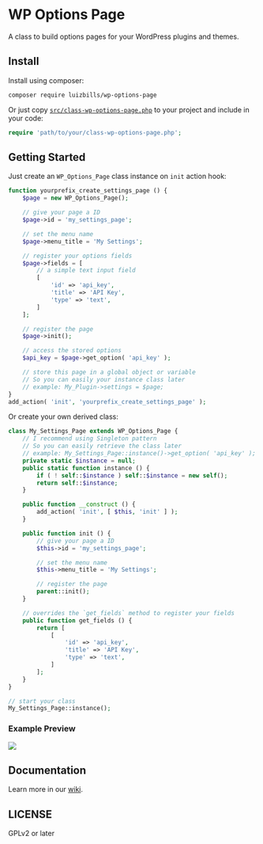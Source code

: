 # WP Options Page

A class to build options pages for your WordPress plugins and themes.

## Install

Install using composer:

```
composer require luizbills/wp-options-page
```

Or just copy [`src/class-wp-options-page.php`](/src/class-wp-options-page.php) to your project and include in your code:

```php
require 'path/to/your/class-wp-options-page.php';
```

## Getting Started

Just create an `WP_Options_Page` class instance on `init` action hook:

```php
function yourprefix_create_settings_page () {
	$page = new WP_Options_Page();

	// give your page a ID
	$page->id = 'my_settings_page';

	// set the menu name
	$page->menu_title = 'My Settings';

	// register your options fields
	$page->fields = [
		// a simple text input field
		[
			'id' => 'api_key',
			'title' => 'API Key',
			'type' => 'text',
		]
	];

	// register the page
	$page->init();

	// access the stored options
	$api_key = $page->get_option( 'api_key' );

	// store this page in a global object or variable
	// So you can easily your instance class later
	// example: My_Plugin->settings = $page;
}
add_action( 'init', 'yourprefix_create_settings_page' );
```

Or create your own derived class:

```php
class My_Settings_Page extends WP_Options_Page {
	// I recommend using Singleton pattern
	// So you can easily retrieve the class later
	// example: My_Settings_Page::instance()->get_option( 'api_key' );
	private static $instance = null;
	public static function instance () {
		if ( ! self::$instance ) self::$instance = new self();
		return self::$instance;
	}

	public function __construct () {
		add_action( 'init', [ $this, 'init' ] );
	}

	public function init () {
		// give your page a ID
		$this->id = 'my_settings_page';

		// set the menu name
		$this->menu_title = 'My Settings';

		// register the page
		parent::init();
	}

	// overrides the `get_fields` method to register your fields
	public function get_fields () {
		return [
			[
				'id' => 'api_key',
				'title' => 'API Key',
				'type' => 'text',
			]
		];
	}
}

// start your class
My_Settings_Page::instance();
```

### Example Preview

![](https://user-images.githubusercontent.com/1798830/215272911-9a90f0fd-d62d-49f4-bc64-7906f513695a.png)

## Documentation

Learn more in our [wiki](https://github.com/luizbills/wp-options-page/wiki).

## LICENSE

GPLv2 or later
